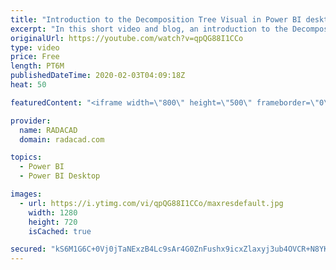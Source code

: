 ```yaml
---
title: "Introduction to the Decomposition Tree Visual in Power BI desktop"
excerpt: "In this short video and blog, an introduction to the Decomposition tree has been provided"
originalUrl: https://youtube.com/watch?v=qpQG88I1CCo
type: video
price: Free
length: PT6M
publishedDateTime: 2020-02-03T04:09:18Z
heat: 50

featuredContent: "<iframe width=\"800\" height=\"500\" frameborder=\"0\" src=\"https://www.youtube.com/embed/qpQG88I1CCo\" allow=\"accelerometer; autoplay; encrypted-media; gyroscope; picture-in-picture\" allowfullscreen></iframe>"

provider:
  name: RADACAD
  domain: radacad.com

topics:
  - Power BI
  - Power BI Desktop

images:
  - url: https://i.ytimg.com/vi/qpQG88I1CCo/maxresdefault.jpg
    width: 1280
    height: 720
    isCached: true

secured: "kS6M1G6C+0Vj0jTaNExzB4Lc9sAr4G0ZnFushx9icxZlaxyj3ub4OVCR+N8YK6SXleIfzhSkiqMGHivqo1nfNkSxdEx96uMAE0BuX6hjOPaIvmXn/5nibQvzys9IMv/GMqpROhVvXFrwOPz1abOIx1/zrdO/2Ln5mtSxgabR7zbz31FchzMe8XS2SZ/TqmKtJNALcQ/84GHcQgRFkZb9+LldRt6euyOG3WPgdT3GMIXcfIYsVtGiIu5F6tKW3k69aqIE7zjPtU7Ki0wCDj0lIV/C+5/5ZV32zM8Vrq8Z+nzUlNLwECzJgOk4NVjtAIZuWnhI/RVPCXxb9xL0BxTnpGs9wLrqqO1u9sa4Vs8d4Rr+dYHSOr+1OHIXV4weNPktpuT5wRq7bcTFk6oMrAbSJ170yggp/CA1lDaUo30wYco=;D/WP//CttWw2R2qt4blPpQ=="
---
```


